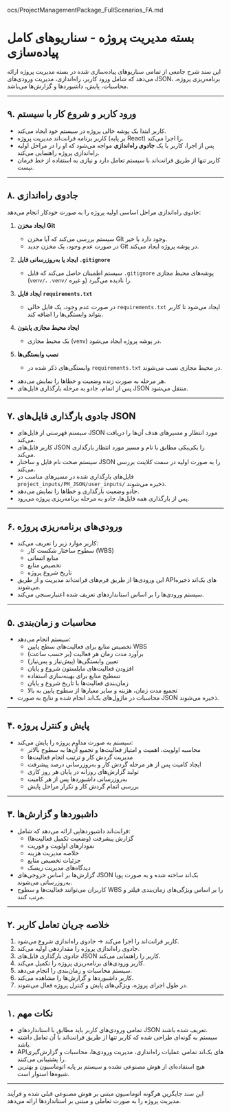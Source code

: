 ocs/ProjectManagementPackage_FullScenarios_FA.md</path>
<content dir="rtl">
# بسته مدیریت پروژه - سناریوهای کامل پیاده‌سازی

این سند شرح جامعی از تمامی سناریوهای پیاده‌سازی شده در بسته مدیریت پروژه ارائه می‌دهد که شامل ورود کاربر، راه‌اندازی، مدیریت ورودی‌های JSON، برنامه‌ریزی پروژه، محاسبات، پایش، داشبوردها و گزارش‌ها می‌باشد.

---

## ۹. ورود کاربر و شروع کار با سیستم

- کاربر ابتدا یک پوشه خالی پروژه در سیستم خود ایجاد می‌کند.
- کاربر برنامه فرانت‌اند مدیریت پروژه (بر پایه React) را اجرا می‌کند.
- پس از اجرا، کاربر با یک **جادوی راه‌اندازی** مواجه می‌شود که او را در مراحل اولیه راه‌اندازی پروژه راهنمایی می‌کند.
- کاربر تنها از طریق فرانت‌اند با سیستم تعامل دارد و نیازی به استفاده از خط فرمان نیست.

---

## ۸. جادوی راه‌اندازی

جادوی راه‌اندازی مراحل اساسی اولیه پروژه را به صورت خودکار انجام می‌دهد:

1. **ایجاد مخزن Git**
   - سیستم بررسی می‌کند که آیا مخزن Git وجود دارد یا خیر.
   - در صورت عدم وجود، یک مخزن جدید Git در پوشه پروژه ایجاد می‌کند.

2. **ایجاد یا به‌روزرسانی فایل `.gitignore`**
   - سیستم اطمینان حاصل می‌کند که فایل `.gitignore` پوشه‌های محیط مجازی (`venv/`، `.venv/` و غیره) را نادیده می‌گیرد.

3. **ایجاد فایل `requirements.txt`**
   - در صورت عدم وجود، یک فایل خالی `requirements.txt` ایجاد می‌شود تا کاربر بتواند وابستگی‌ها را اضافه کند.

4. **ایجاد محیط مجازی پایتون**
   - یک محیط مجازی (`venv`) در پوشه پروژه ایجاد می‌شود.

5. **نصب وابستگی‌ها**
   - وابستگی‌های ذکر شده در `requirements.txt` در محیط مجازی نصب می‌شوند.

- هر مرحله به صورت زنده وضعیت و خطاها را نمایش می‌دهد.
- پس از اتمام، جادو به مرحله بارگذاری فایل‌های JSON منتقل می‌شود.

---

## ۷. جادوی بارگذاری فایل‌های JSON

- سیستم فهرستی از فایل‌های JSON مورد انتظار و مسیرهای هدف آن‌ها را دریافت می‌کند.
- کاربر فایل‌های JSON را یکی‌یکی مطابق با نام و مسیر مورد انتظار بارگذاری می‌کند.
- سیستم صحت نام فایل و ساختار JSON را به صورت اولیه در سمت کلاینت بررسی می‌کند.
- فایل‌های بارگذاری شده در مسیرهای مناسب در `project_inputs/PM_JSON/user_inputs/` ذخیره می‌شوند.
- جادو وضعیت بارگذاری و خطاها را نمایش می‌دهد.
- پس از بارگذاری همه فایل‌ها، جادو به مرحله برنامه‌ریزی پروژه می‌رود.

---

## ۶. ورودی‌های برنامه‌ریزی پروژه

- کاربر موارد زیر را تعریف می‌کند:
  - سطوح ساختار شکست کار (WBS)
  - منابع انسانی
  - تخصیص منابع
  - تاریخ شروع پروژه
- این ورودی‌ها از طریق فرم‌های فرانت‌اند مدیریت و از طریق APIهای بک‌اند ذخیره می‌شوند.
- سیستم ورودی‌ها را بر اساس استانداردهای تعریف شده اعتبارسنجی می‌کند.

---

## ۵. محاسبات و زمان‌بندی

- سیستم انجام می‌دهد:
  - تخصیص منابع برای فعالیت‌های سطح پایین WBS
  - برآورد مدت زمان هر فعالیت (بر حسب ساعت)
  - تعیین وابستگی‌ها (پیش‌نیاز و پس‌نیاز)
  - افزودن فعالیت‌های مایلستون شروع و پایان
  - تسطیح منابع برای بهینه‌سازی استفاده
  - زمان‌بندی فعالیت‌ها با تاریخ شروع و پایان
  - تجمیع مدت زمان، هزینه و سایر معیارها از سطوح پایین به بالا
- محاسبات در ماژول‌های بک‌اند انجام شده و نتایج به صورت JSON ذخیره می‌شوند.

---

## ۴. پایش و کنترل پروژه

- سیستم به صورت مداوم پروژه را پایش می‌کند:
  - محاسبه اولویت، اهمیت و امتیاز فعالیت‌ها و تجمیع آن‌ها به سطوح بالاتر
  - مدیریت گردش کار و ترتیب انجام فعالیت‌ها
  - ایجاد کامیت پس از هر مرحله گردش کار و به‌روزرسانی درصد پیشرفت
  - تولید گزارش‌های روزانه در پایان هر روز کاری
  - به‌روزرسانی داشبوردها پس از هر کامیت
  - بررسی اتمام گردش کار و تکرار مراحل پایش

---

## ۳. داشبوردها و گزارش‌ها

- فرانت‌اند داشبوردهایی ارائه می‌دهد که شامل:
  - گزارش پیشرفت (وضعیت تکمیل فعالیت‌ها)
  - نمودارهای اولویت و فوریت
  - خلاصه مدیریت هزینه
  - جزئیات تخصیص منابع
  - دیدگاه‌های مدیریت ریسک
- گزارش‌ها بر اساس خروجی‌های JSON بک‌اند ساخته شده و به صورت پویا به‌روزرسانی می‌شوند.
- کاربران می‌توانند فعالیت‌ها و سطوح WBS را بر اساس ویژگی‌های زمان‌بندی فیلتر و مرتب کنند.

---

## ۲. خلاصه جریان تعامل کاربر

1. کاربر فرانت‌اند را اجرا می‌کند → جادوی راه‌اندازی شروع می‌شود.
2. جادوی راه‌اندازی پروژه را مقداردهی اولیه می‌کند.
3. جادوی بارگذاری فایل‌های JSON کاربر را راهنمایی می‌کند.
4. کاربر ورودی‌های برنامه‌ریزی پروژه را تکمیل می‌کند.
5. سیستم محاسبات و زمان‌بندی را انجام می‌دهد.
6. کاربر داشبوردها و گزارش‌ها را مشاهده می‌کند.
7. در طول اجرای پروژه، ویژگی‌های پایش و کنترل پروژه فعال می‌شوند.

---

## ۱. نکات مهم

- تمامی ورودی‌های کاربر باید مطابق با استانداردهای JSON تعریف شده باشند.
- سیستم به گونه‌ای طراحی شده که کاربر تنها از طریق فرانت‌اند با آن تعامل داشته باشد.
- APIهای بک‌اند تمامی عملیات راه‌اندازی، مدیریت ورودی‌ها، محاسبات و گزارش‌گیری را پشتیبانی می‌کنند.
- هیچ استفاده‌ای از هوش مصنوعی نشده و سیستم بر پایه اتوماسیون و بهترین شیوه‌ها استوار است.

---

این سند جایگزین هرگونه اتوماسیون مبتنی بر هوش مصنوعی قبلی شده و فرآیند مدیریت پروژه را به صورت تعاملی و مبتنی بر استانداردها ارائه می‌دهد.
